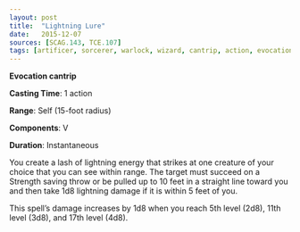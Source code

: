 ```yaml
---
layout: post
title:  "Lightning Lure"
date:   2015-12-07
sources: [SCAG.143, TCE.107]
tags: [artificer, sorcerer, warlock, wizard, cantrip, action, evocation]
---
```


**Evocation cantrip**

**Casting Time**: 1 action

**Range**: Self (15-foot radius)

**Components**: V

**Duration**: Instantaneous

You create a lash of lightning energy that strikes at one creature of your choice that you can see within range. The target must succeed on a Strength saving throw or be pulled up to 10 feet in a straight line toward you and then take 1d8 lightning damage if it is within 5 feet of you.

This spell’s damage increases by 1d8 when you reach 5th level (2d8), 11th level (3d8), and 17th level (4d8).
